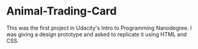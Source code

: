 # Animal-Trading-Card
This was the first project in Udacity's Intro to Programming Nanodegree. 
I was giving a design prototype and asked to replicate it using HTML and CSS.   
